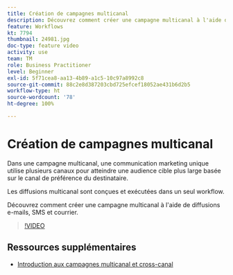 ```yaml
---
title: Création de campagnes multicanal
description: Découvrez comment créer une campagne multicanal à l'aide de diffusions e-mails, SMS et courrier.
feature: Workflows
kt: 7794
thumbnail: 24981.jpg
doc-type: feature video
activity: use
team: TM
role: Business Practitioner
level: Beginner
exl-id: 5f71cea8-aa13-4b89-a1c5-10c97a8992c8
source-git-commit: 88c2e8d387203cbd725efcef18052ae431b6d2b5
workflow-type: ht
source-wordcount: '78'
ht-degree: 100%

---
```


# Création de campagnes multicanal

Dans une campagne multicanal, une communication marketing unique utilise plusieurs canaux pour atteindre une audience cible plus large basée sur le canal de préférence du destinataire.

Les diffusions multicanal sont conçues et exécutées dans un seul workflow.

Découvrez comment créer une campagne multicanal à l&#39;aide de diffusions e-mails, SMS et courrier.

>[!VIDEO](https://video.tv.adobe.com/v/24981?quality=12)

## Ressources supplémentaires

* [Introduction aux campagnes multicanal et cross-canal](/help/orchestrate-campaigns/introduction-to-cross-and-multi-channel-campaigns.md)
